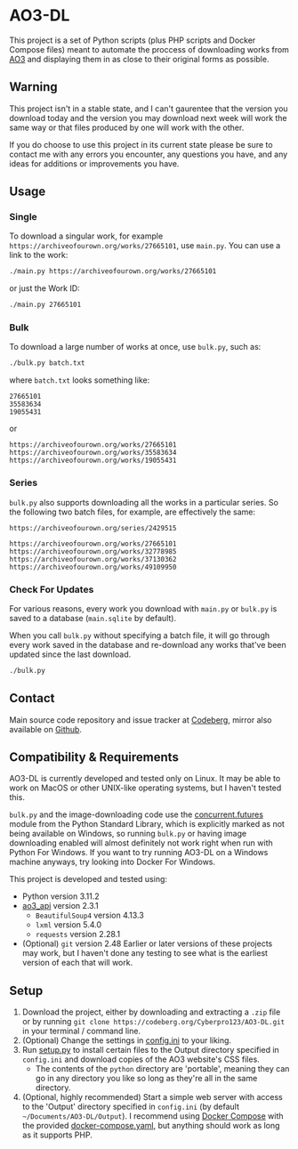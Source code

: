 # AO3-DL
This project is a set of Python scripts (plus PHP scripts and Docker Compose files) meant to automate the proccess of downloading works from [AO3](https://archiveofourown.org) and displaying them in as close to their original forms as possible.

## Warning
This project isn't in a stable state, and I can't gaurentee that the version you download today and the version you may download next week will work the same way or that files produced by one will work with the other.

If you do choose to use this project in its current state please be sure to contact me with any errors you encounter, any questions you have, and any ideas for additions or improvements you have.

## Usage
### Single
To download a singular work, for example `https://archiveofourown.org/works/27665101`, use `main.py`. You can use a link to the work:
```bash
./main.py https://archiveofourown.org/works/27665101
```
or just the Work ID:
```bash
./main.py 27665101
```

### Bulk
To download a large number of works at once, use `bulk.py`, such as:
```bash
./bulk.py batch.txt
```
where `batch.txt` looks something like:
```
27665101
35583634
19055431
```
or
```
https://archiveofourown.org/works/27665101
https://archiveofourown.org/works/35583634
https://archiveofourown.org/works/19055431
```

### Series
`bulk.py` also supports downloading all the works in a particular series. So the following two batch files, for example, are effectively the same:
```
https://archiveofourown.org/series/2429515
```
```
https://archiveofourown.org/works/27665101
https://archiveofourown.org/works/32778985
https://archiveofourown.org/works/37130362
https://archiveofourown.org/works/49109950
```

### Check For Updates
For various reasons, every work you download with `main.py` or `bulk.py` is saved to a database (`main.sqlite` by default).

When you call `bulk.py` without specifying a batch file, it will go through every work saved in the database and re-download any works that've been updated since the last download.
```bash
./bulk.py
```

## Contact
Main source code repository and issue tracker at [Codeberg](https://codeberg.org/Cyberpro123/AO3-DL), mirror also available on [Github](https://github.com/Cyberpro54321/AO3-DL).

## Compatibility & Requirements
AO3-DL is currently developed and tested only on Linux. It may be able to work on MacOS or other UNIX-like operating systems, but I haven't tested this.

`bulk.py` and the image-downloading code use the [concurrent.futures](https://docs.python.org/3/library/concurrent.futures.html) module from the Python Standard Library, which is explicitly marked as not being available on Windows, so running `bulk.py` or having image downloading enabled will almost definitely not work right when run with Python For Windows. If you want to try running AO3-DL on a Windows machine anyways, try looking into Docker For Windows.

This project is developed and tested using:
- Python version 3.11.2
- [ao3_api](https://github.com/wendytg/ao3_api) version 2.3.1
   - `BeautifulSoup4` version 4.13.3
   - `lxml` version 5.4.0
   - `requests` version 2.28.1
- (Optional) `git` version 2.48
Earlier or later versions of these projects may work, but I haven't done any testing to see what is the earliest version of each that will work.

## Setup
1. Download the project, either by downloading and extracting a `.zip` file or by running `git clone https://codeberg.org/Cyberpro123/AO3-DL.git` in your terminal / command line.
2. (Optional) Change the settings in [config.ini](python/config.ini) to your liking.
3. Run [setup.py](python/setup.py) to install certain files to the Output directory specified in `config.ini` and download copies of the AO3 website's CSS files.
   - The contents of the `python` directory are 'portable', meaning they can go in any directory you like so long as they're all in the same directory.
4. (Optional, highly recommended) Start a simple web server with access to the 'Output' directory specified in `config.ini` (by default `~/Documents/AO3-DL/Output`). I recommend using [Docker Compose](https://docs.docker.com/engine/install/) with the provided [docker-compose.yaml](docker/docker-compose.yaml), but anything should work as long as it supports PHP.
